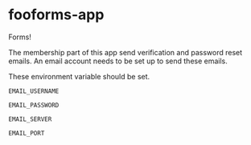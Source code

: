 # fooforms-app

Forms!


The membership part of this app send verification and password reset emails. 
An email account needs to be set up to send these emails.

These environment variable should be set.

`EMAIL_USERNAME`

`EMAIL_PASSWORD`

`EMAIL_SERVER`

`EMAIL_PORT`

